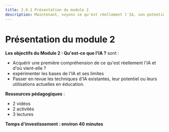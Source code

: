 ```yaml
---
title: 2.0.1 Présentation du module 2
description: Maintenant, voyons ce qu'est réellement l'IA, son potentiel et ses limites pour l'éducation.
---
```


# Présentation du module 2

**Les objectifs du Module 2 : Qu'est-ce que l'IA ?** sont :

- Acquérir une première compréhension de ce qu'est réellement l'IA et d'où vient-elle ?
- expérimenter les bases de l'IA et ses limites
- Passer en revue les techniques d'IA existantes, leur potentiel ou leurs utilisations actuelles en éducation.

**Ressources pédagogiques** :

- 2 vidéos
- 2 activités
- 3 lectures

**Temps d'investissement : environ 40 minutes**
